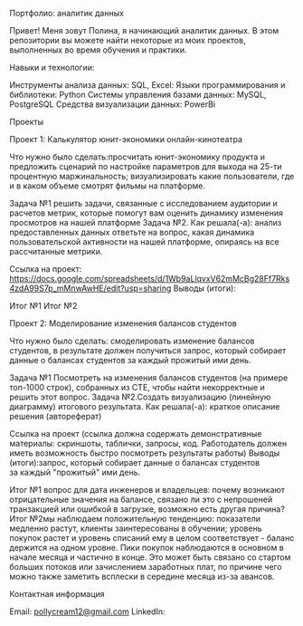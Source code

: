 Портфолио: аналитик данных

Привет! Меня зовут Полина, я начинающий аналитик данных. В этом репозитории вы можете найти некоторые из моих проектов, выполненных во время обучения и практики.

Навыки и технологии:

Инструменты анализа данных: SQL, Excel:
Языки программирования и библиотеки: Python
Системы управления базами данных: MySQL, PostgreSQL
Средства визуализации данных: PowerBi

Проекты

Проект 1: Калькулятор юнит-экономики онлайн-кинотеатра

Что нужно было сделать:просчитать юнит-экономику продукта и предложить сценарий по настройке параметров для выхода на 25-ти процентную маржинальность; визуализировать какие пользователи, где и в каком объеме смотрят фильмы на платформе.

Задача №1 решить задачи, связанные с исследованием аудитории и расчетов метрик, которые помогут вам оценить динамику изменения просмотров на нашей платформе
Задача №2.
Как решала(-а): анализ предоставленных данных ответьте на вопрос, какая динамика пользовательской активности на нашей платформе, опираясь на все рассчитанные метрики.

Ссылка на проект: https://docs.google.com/spreadsheets/d/1Wb9aLlqvxV62mMcBg28Ff7Rks4zdA99S7p_mMnwAwHE/edit?usp=sharing
Выводы (итоги):

Итог №1
Итог №2

Проект 2: Моделирование изменения балансов студентов

Что нужно было сделать: смоделировать изменение балансов студентов, в результате должен получиться запрос, который собирает данные о балансах студентов за каждый прожитый ими день.

Задача №1 Посмотреть на изменения балансов студентов (на примере топ-1000 строк), собранных из CTE, чтобы найти некорректные и решить этот вопрос.
Задача №2.Создать визуализацию (линейную диаграмму) итогового результата. 
Как решала(-а): краткое описание решения (автореферат)

Ссылка на проект (ссылка должна содержать демонстративные материалы: скриншоты, таблички, запросы, код. Работодатель должен иметь возможность быстро посмотреть результаты работы)
Выводы (итоги):запрос, который собирает данные о балансах студентов за каждый "прожитый" ими день.

Итог №1  вопрос для дата инженеров и владельцев: почему возникают отрицательные значения на балансе, связано ли это с непрошеней транзакцией или ошибкой в загрузке, возможно есть другая причина?
Итог №2мы наблюдаем положительную тенденцию: показатели медленно растут, клиенты заинтересованы в обучении; уровень покупок растет и уровень списаний ему в целом соответствует - баланс держится на одном уровне. Пики покупок наблюдаются в основном в начале месяца и частично в конце. Это может быть связано со стартом больших потоков или зачислением заработных плат, по причине чего можно также заметить всплески в середине месяца из-за авансов. 

Контактная информация

Email: pollycream12@gmail.com
LinkedIn: 


